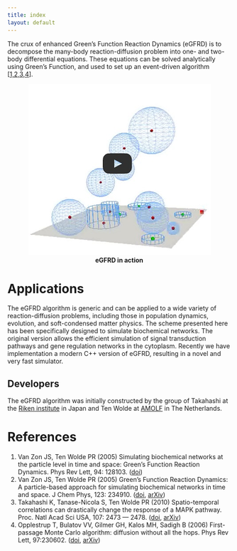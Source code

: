 ```yaml
---
title: index
layout: default
---
```


The crux of enhanced Green’s Function Reaction Dynamics (eGFRD) is to decompose the many-body reaction-diffusion problem into one- and two-body differential equations. These equations can be solved analytically using Green’s Function, and used to set up an event-driven algorithm \[[1,2,3,4](#references)\].
<p align="center">
    <a href="includes\movies\movie.mp4">
        <img src="includes\images\movie.jpg" alt="eGFRD in action"/>
    </a><br>
    <b>eGFRD in action</b>
</p>

# Applications
The eGFRD algorithm is generic and can be applied to a wide variety of reaction-diffusion problems, including those in population dynamics, evolution, and soft-condensed matter physics. The scheme presented here has been specifically designed to simulate biochemical networks. The original version allows the efficient simulation of signal transduction pathways and gene regulation networks in the cytoplasm. Recently we have implementation a modern C++ version of eGFRD, resulting in a novel and very fast simulator.

## Developers
The eGFRD algorithm was initially constructed by the group of Takahashi at the [Riken institute]({{site.riken_website}}) in Japan and Ten Wolde at [AMOLF]({{site.company_website}}) in The Netherlands.

# References
1. Van Zon JS, Ten Wolde PR (2005) Simulating biochemical networks at the particle level in time and space: Green’s Function Reaction Dynamics. Phys Rev Lett, 94: 128103. ([doi](https://dx.doi.org/10.1103/PhysRevLett.94.128103))
2. Van Zon JS, Ten Wolde PR (2005) Green’s Function Reaction Dynamics: A particle-based approach for simulating biochemical networks in time and space. J Chem Phys, 123: 234910. ([doi](https://dx.doi.org/10.1063/1.2137716), [arXiv](https://arxiv.org/abs/q-bio/0404002))
3. Takahashi K, Tanase-Nicola S, Ten Wolde PR (2010) Spatio-temporal correlations can drastically change the response of a MAPK pathway. Proc. Natl Acad Sci USA, 107: 2473 — 2478. ([doi](https://dx.doi.org/10.1073/pnas.0906885107), [arXiv](https://arxiv.org/abs/0907.0514))
4. Opplestrup T, Bulatov VV, Gilmer GH, Kalos MH, Sadigh B (2006) First-passage Monte Carlo algorithm: diffusion without all the hops. Phys Rev Lett, 97:230602. ([doi](https://dx.doi.org/10.1103/PhysRevLett.97.230602), [arXiv](https://arxiv.org/abs/0905.3576))
